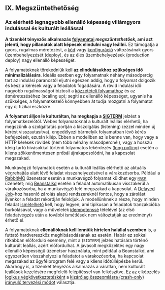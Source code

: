 ## IX. Megszüntethetőség
### Az elérhető legnagyobb ellenálló képesség villámgyors indulással és kulturált leállással

**A tizenkét tényezős alkalmazás [folyamatai](./processes) *megszüntethetőek*, ami azt jelenti, hogy pillanatok alatt képesek elindulni vagy leállni.** Ez támogatja a gyors, rugalmas méretezést, a [kód](./codebase) vagy [konfiguráció](./config) változásának gyors üzembehelyezését (deploy), és az élés üzembehelyezések (production deploy) nagy ellenálló képességét.

A folyamatoknak törekedniük kell **az elindulásukhoz szükséges idő minimalizálására**. Ideális esetben egy folyamatnak néhány másodpercig tart az indulási parancstól eljutni egészen addig, hogy a folyamat dolgozik és kész a kérések vagy a feladatok fogadására. A rövid indulási idő nagyobb rugalmasságot biztosít a [közzétételi folyamathoz](./build-release-run) és az átméretezéséhez (scaling up); segíti az ellenálló képességet, ugyanis ha szükséges, a folyamatkezelő könnyebben át tudja mozgatni a folyamatot egy új fizikai eszközre.

**A folyamat álljon le kulturáltan, ha megkapja a [SIGTERM](http://en.wikipedia.org/wiki/SIGTERM)** jelzést a folyamatkezelőtől. Webes folyamatoknál a kulturált leállás elérhető, ha megszünik a szolgáltatás portján a kiszolgálás (listening) (ezzel minden új kérést visszautasítva), engedélyezi bármelyik folyamatban lévő kérés befejezését,  ezután kilép. Ebben a modellben az is benne van, hogy vagy a HTTP kérések rövidek (nem több néhány másodpercnél), vagy a hosszú ideig tartó hívásokkal történő folyamatos lekérdezés ([long polling](https://www.pubnub.com/blog/2014-12-01-http-long-polling/)) esetén a kliens zökkenőmentesen próbál újrakapcsolódni, ha a kapcsolat megszakad.

Munkavégző folyamatok esetén a kulturált leállás elérhető az aktuális végrehajtás alatt lévő feladat visszahelyezésével a várakozósorba. Például a [RabbitMQ](http://www.rabbitmq.com/) üzenetsor esetén a munkavégző folyamat küldhet egy  [`NACK`](http://www.rabbitmq.com/amqp-0-9-1-quickref.html#basic.nack) üzenetet; míg [Beanstalkd](http://kr.github.com/beanstalkd/) esetén a feladat automatikusan visszakerül a várakozósorba, ha a munkavégző felé megszakad a kapcsolat. A [Delayed Job](https://github.com/collectiveidea/delayed_job#readme)-hoz hasonló zárolás alapú rendszereknél fontos, hogy a zárolást ilyenkor a feladat rekordján feloldjuk. A modellünknek a része, hogy minden feladat [ismételhető](http://en.wikipedia.org/wiki/Reentrant_%28subroutine%29) kell, hogy legyen, ami tipikusan a feladatok tranzakcióba burkolásával, vagy a műveletek [idempotenssé](http://en.wikipedia.org/wiki/Idempotence) tételével (az első feladatvégzés után a további ismétlések nem változtatják az eredményt) érhető el.

A folyamatoknak **ellenállóknak kell lenniük hirtelen halállal szemben** is, a futtató hardvereszköz meghibásodásának az esetén. Habár ez sokkal ritkábban előforduló esemény, mint a (`SIGTERM`) jelzés hatására történő kulturált leállás, azért előfordulhat. A javasolt megközelítés egy nagy ellenálló képességű üzenetsor használata, mint például a Beanstalkd, ami egyszerűen visszahelyezi a feladatot a várakozósorba, ha kapcsolat megszakad az ügyfélprogram felé vagy a kliens időtúllépésbe kerül. Akárhogy is, a tizenkét tényezős alkalmazás a váratlan, nem kulturált leállások kezelésére megfelelő felépítéssel van felkészítve. Ez az elképzelés [logikus végkövetkeztetésként](http://docs.couchdb.org/en/latest/intro/overview.html) a [kizárólag összeomlásra (crash-only) irányuló tervezési módot](http://lwn.net/Articles/191059/) választja.


